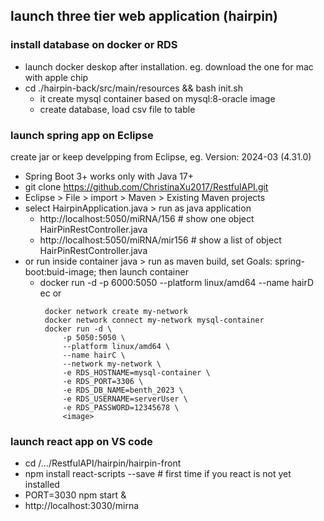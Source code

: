 ## launch three tier web application (hairpin)

### install database on docker or RDS
  - launch docker deskop after installation. eg. download the one for mac with apple chip 
  - cd ./hairpin-back/src/main/resources && bash init.sh
     - it create mysql container based on mysql:8-oracle image
     - create database, load csv file to table
  
### launch spring app on Eclipse 
create jar   or keep develpping from Eclipse, eg. Version: 2024-03 (4.31.0)
  - Spring Boot 3+ works only with Java 17+
  - git clone https://github.com/ChristinaXu2017/RestfulAPI.git
  - Eclipse > File > import > Maven > Existing Maven projects
  - select HairpinApplication.java > run as java application
    - http://localhost:5050/miRNA/156 # show one object HairPinRestController.java
    - http://localhost:5050/miRNA/mir156 # show a list of object HairPinRestController.java
  - or run inside container java > run as maven build, set Goals: spring-boot:buid-image; then launch container
    - docker run -d -p 6000:5050 --platform linux/amd64 --name hairD ec or
       ```
        docker network create my-network
        docker network connect my-network mysql-container
        docker run -d \
            -p 5050:5050 \
            --platform linux/amd64 \
            --name hairC \
            --network my-network \
            -e RDS_HOSTNAME=mysql-container \
            -e RDS_PORT=3306 \
            -e RDS_DB_NAME=benth_2023 \
            -e RDS_USERNAME=serverUser \
            -e RDS_PASSWORD=12345678 \
            <image>
       
       ```

### launch react app on VS code
- cd /.../RestfulAPI/hairpin/hairpin-front
- npm install react-scripts --save # first time if you react is not yet installed
- PORT=3030 npm start &
- http://localhost:3030/mirna





